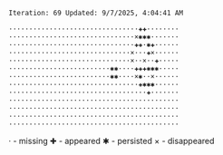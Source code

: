 `Iteration: 69 Updated: 9/7/2025, 4:04:41 AM`
<!-- GOL_START -->
`································✚✚········`</br>
`·······························×✱✱✱·······`</br>
`·······························✚✚·✱✚······`</br>
`······························×···✚×······`</br>
`······························×··×··✚·····`</br>
`·························✱✱····✚✚✚✱✱✱·····`</br>
`·························✱✱····×✱··×······`</br>
`································✚✱✱✱······`</br>
`··································✚·······`</br>
`··········································`</br>
`··········································`</br>
`··········································`</br>
`··········································`</br>
<!-- GOL_END -->
· - missing
✚ - appeared
✱ - persisted
× - disappeared
